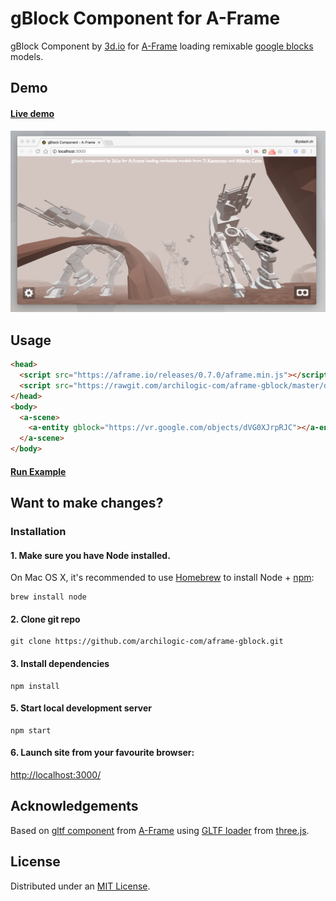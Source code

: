 # gBlock Component for A-Frame

gBlock Component by [3d.io](https://3d.io) for [A-Frame](https://aframe.io) loading remixable [google blocks](https://vr.google.com) models.

## Demo

#### [Live demo](https://archilogic-com.github.io/aframe-gblock/)

![](static/screenshot3.png)

## Usage

```html
<head>
  <script src="https://aframe.io/releases/0.7.0/aframe.min.js"></script>
  <script src="https://rawgit.com/archilogic-com/aframe-gblock/master/dist/gblock.js"></script>
</head>
<body>
  <a-scene>
    <a-entity gblock="https://vr.google.com/objects/dVG0XJrpRJC"></a-entity>
  </a-scene>
</body>
```

#### [Run Example](https://codepen.io/tomas-polach/pen/NvJRJe/right?editors=1000)

## Want to make changes?

### Installation

#### 1. Make sure you have Node installed.

On Mac OS X, it's recommended to use [Homebrew](http://brew.sh/) to install Node + [npm](https://www.npmjs.com):

    brew install node

#### 2. Clone git repo 

    git clone https://github.com/archilogic-com/aframe-gblock.git

#### 3. Install dependencies

    npm install

#### 5. Start local development server

    npm start

#### 6. Launch site from your favourite browser:

[http://localhost:3000/](http://localhost:3000/)

## Acknowledgements

Based on [gltf component](https://aframe.io/docs/0.6.0/components/gltf-model.html) from [A-Frame](https://aframe.io/) using [GLTF loader](https://threejs.org/examples/#webgl_loader_gltf) from [three.js](https://threejs.org/).

## License

Distributed under an [MIT License](LICENSE).
